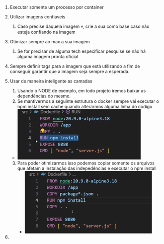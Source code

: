 1. Executar somente um processo por container
2.  Utilizar imagens confiaveis 
	1. Caso precise daquela imagem 💀, crie a sua como base caso não esteja confiando na imagem
3. Otimizar sempre ao max a sua imagem
	1. Se for precisar de alguma tech especificar pesquise se não há alguma imagem pronta oficial 
4. Sempre definir tags para a imagem que está utilizando a fim de conseguir garantir que a imagem seja sempre a esperada. 
5. Usar de maneira inteligente as camadas
	1. Usando o NODE de exemplo, em todo projeto iremos baixar as dependências do mesmo.
	2. Se mantivermos a seguinte estrutura o docker sempre vai executar o npm install sem cache quando alterarmos alguma linha do código
	-  ![](DevOps/DevOpsPro/Docker/assets/Pasted%20image%2020240610095210.png)
	3. Para poder otimizarmos isso podemos copiar somente os arquivos que afetam a instalação das indepedências e executar o npm install 
		- ![](DevOps/DevOpsPro/Docker/assets/Pasted%20image%2020240610095555.png)
		
1. 